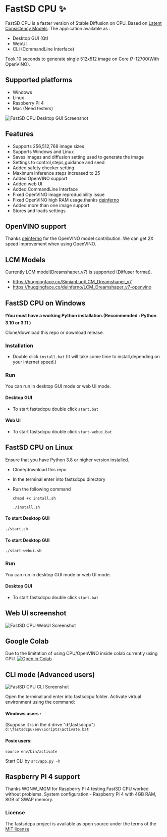 # FastSD CPU :sparkles:

FastSD CPU is a faster version of Stable Diffusion on CPU. Based on [Latent Consistency Models](https://github.com/luosiallen/latent-consistency-model).
The application available as :
- Desktop GUI (Qt)
- WebUI 
- CLI (CommandLine Interface)

Took 10 seconds to generate single 512x512 image on Core i7-12700(With OpenVINO).

## Supported platforms
 - Windows
 - Linux
 - Raspberry PI 4
 - Mac (Need testers)

![FastSD CPU Desktop GUI Screenshot](https://raw.githubusercontent.com/rupeshs/fastsdcpu/main/docs/images/fastsdcpu-gui.jpg)


## Features
- Supports 256,512,768 image sizes
- Supports Windows and Linux
- Saves images and diffusion setting used to generate the image
- Settings to control,steps,guidance and seed
- Added safety checker setting
- Maximum inference steps increased to 25
- Added OpenVINO support
- Added web UI 
- Added CommandLine Interface
- Fixed OpenVINO image reproducibility issue
- Fixed OpenVINO high RAM usage,thanks [deinferno](https://github.com/deinferno) 
- Added more than one image support
- Stores and loads settings

## OpenVINO support

Thanks [deinferno](https://github.com/deinferno) for the OpenVINO model contribution.
We can get 2X speed improvement when using OpenVINO. 

## LCM Models 

Currently LCM model(Dreamshaper_v7) is supported (Diffuser format).

- https://huggingface.co/SimianLuo/LCM_Dreamshaper_v7
- https://huggingface.co/deinferno/LCM_Dreamshaper_v7-openvino

## FastSD CPU on Windows
:exclamation:**You must have a working Python installation.(Recommended : Python 3.10 or 3.11 )**

Clone/download this repo or download release.

### Installation

 - Double click `install.bat`  (It will take some time to install,depending on your internet speed.)

### Run
You can run in desktop GUI mode or web UI mode.
#### Desktop GUI
- To start fastsdcpu double click `start.bat`
#### Web UI 
- To start fastsdcpu double click `start-webui.bat`
## FastSD CPU on Linux

Ensure that you have Python 3.8 or higher version installed.

- Clone/download this repo
- In the terminal enter into fastsdcpu directory
- Run the following command

  `chmod +x install.sh`

  `./install.sh`

#### To start Desktop GUI

  `./start.sh`
#### To start Desktop GUI

  `./start-webui.sh`

### Run
You can run in desktop GUI mode or web UI mode.
#### Desktop GUI
- To start fastsdcpu double click `start.bat`

## Web UI screenshot

![FastSD CPU WebUI Screenshot](https://raw.githubusercontent.com/rupeshs/fastsdcpu/main/docs/images/fastcpu-webui.png)

## Google Colab
Due to the limitation of using CPU/OpenVINO inside colab currently using GPU.
[![Open in Colab](https://colab.research.google.com/assets/colab-badge.svg)](https://colab.research.google.com/drive/1SuAqskB-_gjWLYNRFENAkIXZ1aoyINqL?usp=sharing)


## CLI mode (Advanced users)

![FastSD CPU CLI Screenshot](https://raw.githubusercontent.com/rupeshs/fastsdcpu/main/docs/images/fastcpu-cli.png)

 Open the terminal and enter into fastsdcpu folder.
 Activate virtual environment using the command:
#### Windows users :
 (Suppose it is in the d drive "d:\fastsdcpu")
  `d:\fastsdcpu\env\Scripts\activate.bat`

#### Posix users:
  `source env/bin/activate`

Start CLI by `src/app.py -h`
## Raspberry PI 4 support

Thanks WGNW_MGM for Raspberry PI 4 testing.FastSD CPU worked without problems.
System configuration - Raspberry Pi 4 with 4GB RAM, 8GB of SWAP memory.

### License

The fastsdcpu project is available as open source under the terms of the [MIT license](https://github.com/rupeshs/fastsdcpu/blob/main/LICENSE)
